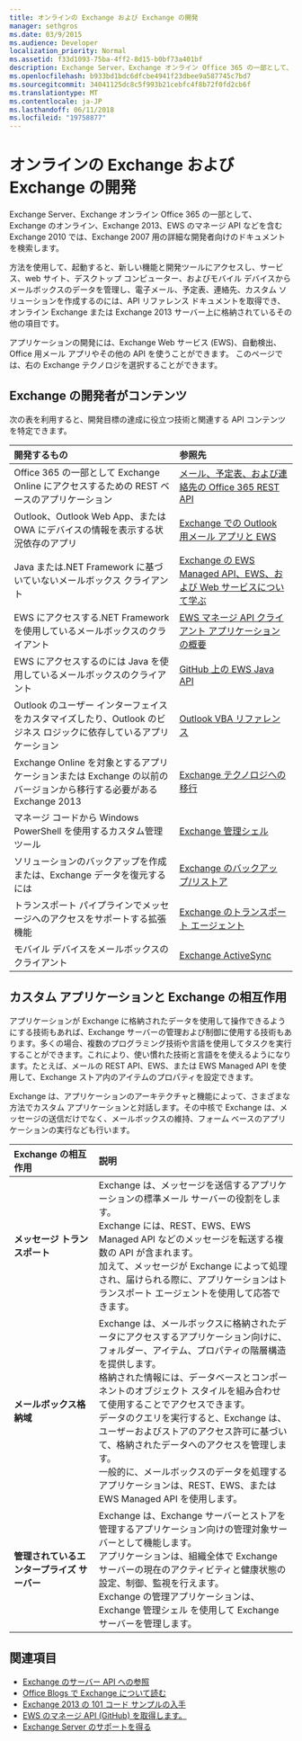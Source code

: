 ```yaml
---
title: オンラインの Exchange および Exchange の開発
manager: sethgros
ms.date: 03/9/2015
ms.audience: Developer
localization_priority: Normal
ms.assetid: f33d1093-75ba-4ff2-8d15-b0bf73a401bf
description: Exchange Server、Exchange オンライン Office 365 の一部として、Exchange のオンライン、Exchange 2013、EWS のマネージ API などを含む Exchange 2010 では、Exchange 2007 用の詳細な開発者向けのドキュメントを検索します。
ms.openlocfilehash: b933bd1bdc6dfcbe4941f23dbee9a587745c7bd7
ms.sourcegitcommit: 34041125dc8c5f993b21cebfc4f8b72f0fd2cb6f
ms.translationtype: MT
ms.contentlocale: ja-JP
ms.lasthandoff: 06/11/2018
ms.locfileid: "19758877"
---
```

# <a name="exchange-online-and-exchange-development"></a>オンラインの Exchange および Exchange の開発

Exchange Server、Exchange オンライン Office 365 の一部として、Exchange のオンライン、Exchange 2013、EWS のマネージ API などを含む Exchange 2010 では、Exchange 2007 用の詳細な開発者向けのドキュメントを検索します。 

方法を使用して、起動すると、新しい機能と開発ツールにアクセスし、サービス、web サイト、デスクトップ コンピューター、およびモバイル デバイスからメールボックスのデータを管理し、電子メール、予定表、連絡先、カスタム ソリューションを作成するのには、API リファレンス ドキュメントを取得でき、オンライン Exchange または Exchange 2013 サーバー上に格納されているその他の項目です。 

アプリケーションの開発には、Exchange Web サービス (EWS)、自動検出、Office 用メール アプリやその他の API を使うことができます。 このページでは、右の Exchange テクノロジを選択することができます。

## <a name="exchange-developer-content"></a>Exchange の開発者がコンテンツ  

次の表を利用すると、開発目標の達成に役立つ技術と関連する API コンテンツを特定できます。  
  
|開発するもの|参照先|
|:-----|:-----|
|Office 365 の一部として Exchange Online にアクセスするための REST ベースのアプリケーション|[メール、予定表、および連絡先の Office 365 REST API](exchange-web-services/office-365-rest-apis-for-mail-calendars-and-contacts.md) |
|Outlook、Outlook Web App、または OWA にデバイスの情報を表示する状況依存のアプリ |[Exchange での Outlook 用メール アプリと EWS](exchange-web-services/mail-apps-for-outlook-and-ews-in-exchange.md) |
|Java または.NET Framework に基づいていないメールボックス クライアント |[Exchange の EWS Managed API、EWS、および Web サービスについて学ぶ](exchange-web-services/explore-the-ews-managed-api-ews-and-web-services-in-exchange.md) |
|EWS にアクセスする.NET Framework を使用しているメールボックスのクライアント |[EWS マネージ API クライアント アプリケーションの概要](exchange-web-services/get-started-with-ews-managed-api-client-applications.md) |
|EWS にアクセスするのには Java を使用しているメールボックスのクライアント |[GitHub 上の EWS Java API](https://github.com/OfficeDev/ews-java-api) |
|Outlook のユーザー インターフェイスをカスタマイズしたり、Outlook のビジネス ロジックに依存しているアプリケーション  |[Outlook VBA リファレンス](https://msdn.microsoft.com/en-us/VBA/VBA-Outlook) |
|Exchange Online を対象とするアプリケーションまたは Exchange の以前のバージョンから移行する必要がある Exchange 2013  |[Exchange テクノロジへの移行](migrating-to-exchange-online-and-exchange-2013-technologies.md) |
|マネージ コードから Windows PowerShell を使用するカスタム管理ツール   |[Exchange 管理シェル](management/exchange-management-shell.md) |
|ソリューションのバックアップを作成または、Exchange データを復元するには  |[Exchange のバックアップ/リストア](backup-restore/backup-and-restore-for-exchange-2013.md) |
|トランスポート パイプラインでメッセージへのアクセスをサポートする拡張機能   |[Exchange のトランスポート エージェント](transport-agents/transport-agents-in-exchange-2013.md)  |
|モバイル デバイスをメールボックスのクライアント   |[Exchange ActiveSync](https://technet.microsoft.com/en-us/library/aa998357.aspx) |
   
## <a name="exchange-interactions-with-custom-applications"></a>カスタム アプリケーションと Exchange の相互作用

アプリケーションが Exchange に格納されたデータを使用して操作できるようにする技術もあれば、Exchange サーバーの管理および制御に使用する技術もあります。多くの場合、複数のプログラミング技術や言語を使用してタスクを実行することができます。これにより、使い慣れた技術と言語をを使えるようになります。たとえば、メールの REST API、EWS、または EWS Managed API を使用して、Exchange ストア内のアイテムのプロパティを設定できます。
  
Exchange は、アプリケーションのアーキテクチャと機能によって、さまざまな方法でカスタム アプリケーションと対話します。その中核で Exchange は、メッセージの送信だけでなく、メールボックスの維持、フォーム ベースのアプリケーションの実行なども行います。

|Exchange の相互作用|説明|
|:-----|:-----|
|**メッセージ トランスポート**|Exchange は、メッセージを送信するアプリケーションの標準メール サーバーの役割をします。<br/>Exchange には、REST、EWS、EWS Managed API などのメッセージを転送する複数の API が含まれます。<br/>加えて、メッセージが Exchange によって処理され、届けられる際に、アプリケーションはトランスポート エージェントを使用して応答できます。 |
|**メールボックス格納域** |Exchange は、メールボックスに格納されたデータにアクセスするアプリケーション向けに、フォルダー、アイテム、プロパティの階層構造を提供します。<br/>格納された情報には、データベースとコンポーネントのオブジェクト スタイルを組み合わせて使用することでアクセスできます。<br/>データのクエリを実行すると、Exchange は、ユーザーおよびストアのアクセス許可に基づいて、格納されたデータへのアクセスを管理します。<br/>一般的に、メールボックスのデータを処理するアプリケーションは、REST、EWS、または EWS Managed API を使用します。|
|**管理されているエンタープライズ サーバー** |Exchange は、Exchange サーバーとストアを管理するアプリケーション向けの管理対象サーバーとして機能します。<br/>アプリケーションは、組織全体で Exchange サーバーの現在のアクティビティと健康状態の設定、制御、監視を行えます。<br/>Exchange の管理アプリケーションは、Exchange 管理シェル を使用して Exchange サーバーを管理します。 |
   
## <a name="see-also"></a>関連項目

- [Exchange のサーバー API への参照](https://msdn.microsoft.com/en-us/library/dn186243(v=exchg.150).aspx)
- [Office Blogs で Exchange について読む](https://www.microsoft.com/en-us/microsoft-365/blog/) 
- [Exchange 2013 の 101 コード サンプルの入手](https://code.msdn.microsoft.com/office/Exchange-2013-101-Code-3c38582c)
- [EWS のマネージ API (GitHub) を取得します。](https://github.com/OfficeDev/ews-managed-api/blob/master/README.md)
- [Exchange Server のサポートを得る](https://support.microsoft.com/en-us/getsupport?oaspworkflow=start_1.0.0.0&wf=0&wfname=productselection&gprid=730&x=13&y=7&st=1&wfxredirect=1&sd=gn&ccsid=635890984021344661&forceorigin=esmc)


